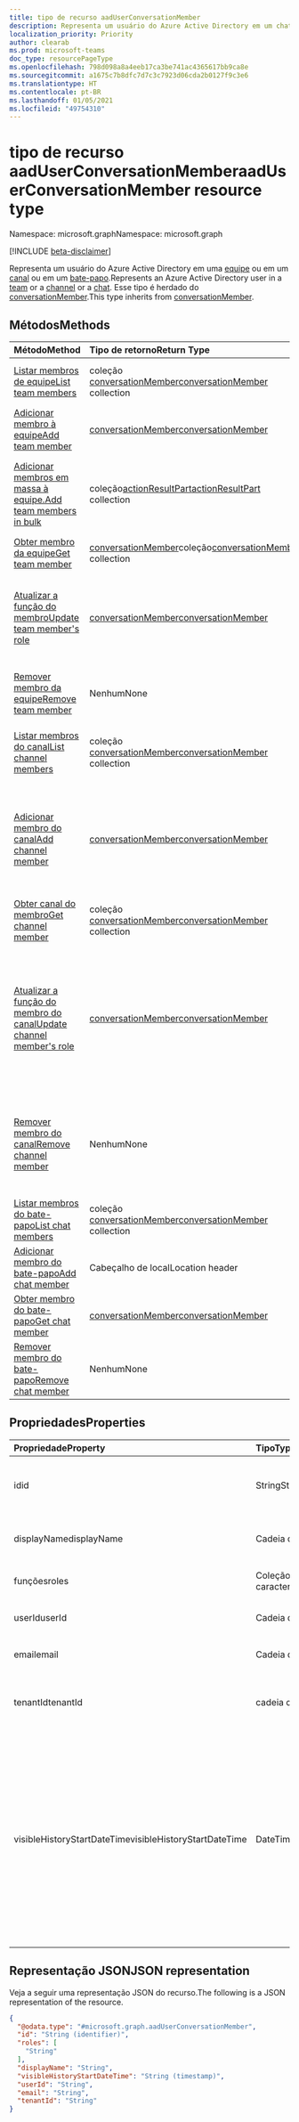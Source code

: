 ```yaml
---
title: tipo de recurso aadUserConversationMember
description: Representa um usuário do Azure Active Directory em um chat ou canal.
localization_priority: Priority
author: clearab
ms.prod: microsoft-teams
doc_type: resourcePageType
ms.openlocfilehash: 798d098a8a4eeb17ca3be741ac4365617bb9ca8e
ms.sourcegitcommit: a1675c7b8dfc7d7c3c7923d06cda2b0127f9c3e6
ms.translationtype: HT
ms.contentlocale: pt-BR
ms.lasthandoff: 01/05/2021
ms.locfileid: "49754310"
---
```

# <a name="aaduserconversationmember-resource-type"></a><span data-ttu-id="3f5cc-103">tipo de recurso aadUserConversationMember</span><span class="sxs-lookup"><span data-stu-id="3f5cc-103">aadUserConversationMember resource type</span></span>

<span data-ttu-id="3f5cc-104">Namespace: microsoft.graph</span><span class="sxs-lookup"><span data-stu-id="3f5cc-104">Namespace: microsoft.graph</span></span>

[!INCLUDE [beta-disclaimer](../../includes/beta-disclaimer.md)]

<span data-ttu-id="3f5cc-105">Representa um usuário do Azure Active Directory em uma [equipe](team.md) ou em um [canal](channel.md) ou em um [bate-papo](chat.md).</span><span class="sxs-lookup"><span data-stu-id="3f5cc-105">Represents an Azure Active Directory user in a [team](team.md) or a [channel](channel.md) or a [chat](chat.md).</span></span> <span data-ttu-id="3f5cc-106">Esse tipo é herdado do [conversationMember](conversationmember.md).</span><span class="sxs-lookup"><span data-stu-id="3f5cc-106">This type inherits from [conversationMember](conversationmember.md).</span></span>

## <a name="methods"></a><span data-ttu-id="3f5cc-107">Métodos</span><span class="sxs-lookup"><span data-stu-id="3f5cc-107">Methods</span></span>

| <span data-ttu-id="3f5cc-108">Método</span><span class="sxs-lookup"><span data-stu-id="3f5cc-108">Method</span></span>       | <span data-ttu-id="3f5cc-109">Tipo de retorno</span><span class="sxs-lookup"><span data-stu-id="3f5cc-109">Return Type</span></span>  |<span data-ttu-id="3f5cc-110">Descrição</span><span class="sxs-lookup"><span data-stu-id="3f5cc-110">Description</span></span>|
|:---------------|:--------|:----------|
|[<span data-ttu-id="3f5cc-111">Listar membros de equipe</span><span class="sxs-lookup"><span data-stu-id="3f5cc-111">List team members</span></span>](../api/team-list-members.md)|<span data-ttu-id="3f5cc-112">coleção [conversationMember](../resources/conversationmember.md)</span><span class="sxs-lookup"><span data-stu-id="3f5cc-112">[conversationMember](../resources/conversationmember.md) collection</span></span>|<span data-ttu-id="3f5cc-113">Obtenha a lista de membros nessa equipe.</span><span class="sxs-lookup"><span data-stu-id="3f5cc-113">Get the list of members in the team.</span></span>|
|[<span data-ttu-id="3f5cc-114">Adicionar membro à equipe</span><span class="sxs-lookup"><span data-stu-id="3f5cc-114">Add team member</span></span>](../api/team-post-members.md)|[<span data-ttu-id="3f5cc-115">conversationMember</span><span class="sxs-lookup"><span data-stu-id="3f5cc-115">conversationMember</span></span>](../resources/conversationmember.md)|<span data-ttu-id="3f5cc-116">Adicione um novo membro à equipe.</span><span class="sxs-lookup"><span data-stu-id="3f5cc-116">Add a new member to the team.</span></span>|
|[<span data-ttu-id="3f5cc-117">Adicionar membros em massa à equipe.</span><span class="sxs-lookup"><span data-stu-id="3f5cc-117">Add team members in bulk</span></span>](../api/conversationmembers-add.md)|<span data-ttu-id="3f5cc-118">coleção[actionResultPart](../resources/actionresultpart.md)</span><span class="sxs-lookup"><span data-stu-id="3f5cc-118">[actionResultPart](../resources/actionresultpart.md) collection</span></span>|<span data-ttu-id="3f5cc-119">Adicione vários membros à equipe em uma única solicitação.</span><span class="sxs-lookup"><span data-stu-id="3f5cc-119">Add multiple members to the team in a single request.</span></span>|
|[<span data-ttu-id="3f5cc-120">Obter membro da equipe</span><span class="sxs-lookup"><span data-stu-id="3f5cc-120">Get team member</span></span>](../api/team-get-members.md) | <span data-ttu-id="3f5cc-121">[conversationMember](conversationmember.md)coleção</span><span class="sxs-lookup"><span data-stu-id="3f5cc-121">[conversationMember](conversationmember.md) collection</span></span> | <span data-ttu-id="3f5cc-122">Obtenha um membro na equipe.</span><span class="sxs-lookup"><span data-stu-id="3f5cc-122">Get a member in the team.</span></span>|
|[<span data-ttu-id="3f5cc-123">Atualizar a função do membro</span><span class="sxs-lookup"><span data-stu-id="3f5cc-123">Update team member's role</span></span>](../api/team-update-members.md)|[<span data-ttu-id="3f5cc-124">conversationMember</span><span class="sxs-lookup"><span data-stu-id="3f5cc-124">conversationMember</span></span>](../resources/conversationmember.md)|<span data-ttu-id="3f5cc-125">Alterar um membro para um proprietário ou voltar para um membro regular.</span><span class="sxs-lookup"><span data-stu-id="3f5cc-125">Change a member to an owner or back to a regular member.</span></span>|
|[<span data-ttu-id="3f5cc-126">Remover membro da equipe</span><span class="sxs-lookup"><span data-stu-id="3f5cc-126">Remove team member</span></span>](../api/team-delete-members.md)|<span data-ttu-id="3f5cc-127">Nenhum</span><span class="sxs-lookup"><span data-stu-id="3f5cc-127">None</span></span>|<span data-ttu-id="3f5cc-128">Remova um membro existente da equipe.</span><span class="sxs-lookup"><span data-stu-id="3f5cc-128">Remove an existing member from the team.</span></span>|
|[<span data-ttu-id="3f5cc-129">Listar membros do canal</span><span class="sxs-lookup"><span data-stu-id="3f5cc-129">List channel members</span></span>](../api/channel-list-members.md) | <span data-ttu-id="3f5cc-130">coleção [conversationMember](conversationmember.md)</span><span class="sxs-lookup"><span data-stu-id="3f5cc-130">[conversationMember](conversationmember.md) collection</span></span> | <span data-ttu-id="3f5cc-131">Obter a lista de todos os membros em um canal.</span><span class="sxs-lookup"><span data-stu-id="3f5cc-131">Get the list of all members in a channel.</span></span>|
|[<span data-ttu-id="3f5cc-132">Adicionar membro do canal</span><span class="sxs-lookup"><span data-stu-id="3f5cc-132">Add channel member</span></span>](../api/channel-post-members.md) | [<span data-ttu-id="3f5cc-133">conversationMember</span><span class="sxs-lookup"><span data-stu-id="3f5cc-133">conversationMember</span></span>](conversationmember.md) | <span data-ttu-id="3f5cc-134">Adicionar um membro a um canal.</span><span class="sxs-lookup"><span data-stu-id="3f5cc-134">Add a member to a channel.</span></span> <span data-ttu-id="3f5cc-135">Somente suportado para `channel` com o membershipType de `private`.</span><span class="sxs-lookup"><span data-stu-id="3f5cc-135">Only supported for `channel` with membershipType of `private`.</span></span>|
|[<span data-ttu-id="3f5cc-136">Obter canal do membro</span><span class="sxs-lookup"><span data-stu-id="3f5cc-136">Get channel member</span></span>](../api/channel-get-members.md) | <span data-ttu-id="3f5cc-137">coleção [conversationMember](conversationmember.md)</span><span class="sxs-lookup"><span data-stu-id="3f5cc-137">[conversationMember](conversationmember.md) collection</span></span> | <span data-ttu-id="3f5cc-138">Obtenha um membro em um canal.</span><span class="sxs-lookup"><span data-stu-id="3f5cc-138">Get a member in a channel.</span></span>|
|[<span data-ttu-id="3f5cc-139">Atualizar a função do membro do canal</span><span class="sxs-lookup"><span data-stu-id="3f5cc-139">Update channel member's role</span></span>](../api/channel-update-members.md) | [<span data-ttu-id="3f5cc-140">conversationMember</span><span class="sxs-lookup"><span data-stu-id="3f5cc-140">conversationMember</span></span>](conversationmember.md) | <span data-ttu-id="3f5cc-141">Atualize as propriedades de um membro do canal.</span><span class="sxs-lookup"><span data-stu-id="3f5cc-141">Update the properties of a member of the channel.</span></span> <span data-ttu-id="3f5cc-142">Suportado só para o canal com MembershipType de`private`.</span><span class="sxs-lookup"><span data-stu-id="3f5cc-142">Only supported for channel with membershipType of `private`.</span></span>|
|[<span data-ttu-id="3f5cc-143">Remover membro do canal</span><span class="sxs-lookup"><span data-stu-id="3f5cc-143">Remove channel member</span></span>](../api/channel-delete-members.md) | <span data-ttu-id="3f5cc-144">Nenhum</span><span class="sxs-lookup"><span data-stu-id="3f5cc-144">None</span></span> | <span data-ttu-id="3f5cc-145">Exclua um membro de um canal.</span><span class="sxs-lookup"><span data-stu-id="3f5cc-145">Delete a member from a channel.</span></span> <span data-ttu-id="3f5cc-146">Suportado só com o `channelType` de `private`.</span><span class="sxs-lookup"><span data-stu-id="3f5cc-146">Only supported for `channelType` of `private`.</span></span>|
|[<span data-ttu-id="3f5cc-147">Listar membros do bate-papo</span><span class="sxs-lookup"><span data-stu-id="3f5cc-147">List chat members</span></span>](../api/chat-list-members.md) | <span data-ttu-id="3f5cc-148">coleção [conversationMember](conversationmember.md)</span><span class="sxs-lookup"><span data-stu-id="3f5cc-148">[conversationMember](conversationmember.md) collection</span></span> | <span data-ttu-id="3f5cc-149">Obter a lista de todos os membros em um chat.</span><span class="sxs-lookup"><span data-stu-id="3f5cc-149">Get the list of all members in a chat.</span></span>|
|[<span data-ttu-id="3f5cc-150">Adicionar membro do bate-papo</span><span class="sxs-lookup"><span data-stu-id="3f5cc-150">Add chat member</span></span>](../api/chat-post-members.md) | <span data-ttu-id="3f5cc-151">Cabeçalho de local</span><span class="sxs-lookup"><span data-stu-id="3f5cc-151">Location header</span></span> | <span data-ttu-id="3f5cc-152">Adicionar um membro a um bate-papo.</span><span class="sxs-lookup"><span data-stu-id="3f5cc-152">Add a member to a chat.</span></span>| 
|[<span data-ttu-id="3f5cc-153">Obter membro do bate-papo</span><span class="sxs-lookup"><span data-stu-id="3f5cc-153">Get chat member</span></span>](../api/chat-get-members.md) | [<span data-ttu-id="3f5cc-154">conversationMember</span><span class="sxs-lookup"><span data-stu-id="3f5cc-154">conversationMember</span></span>](conversationmember.md) | <span data-ttu-id="3f5cc-155">Obtenha um membro em um chat.</span><span class="sxs-lookup"><span data-stu-id="3f5cc-155">Get a member in a chat.</span></span>|
|[<span data-ttu-id="3f5cc-156">Remover membro do bate-papo</span><span class="sxs-lookup"><span data-stu-id="3f5cc-156">Remove chat member</span></span>](../api/chat-delete-members.md) | <span data-ttu-id="3f5cc-157">Nenhum</span><span class="sxs-lookup"><span data-stu-id="3f5cc-157">None</span></span> | <span data-ttu-id="3f5cc-158">Remover um membro de um bate-papo.</span><span class="sxs-lookup"><span data-stu-id="3f5cc-158">Remove a member from a chat.</span></span>| 

## <a name="properties"></a><span data-ttu-id="3f5cc-159">Propriedades</span><span class="sxs-lookup"><span data-stu-id="3f5cc-159">Properties</span></span>

| <span data-ttu-id="3f5cc-160">Propriedade</span><span class="sxs-lookup"><span data-stu-id="3f5cc-160">Property</span></span>   | <span data-ttu-id="3f5cc-161">Tipo</span><span class="sxs-lookup"><span data-stu-id="3f5cc-161">Type</span></span> |<span data-ttu-id="3f5cc-162">Descrição</span><span class="sxs-lookup"><span data-stu-id="3f5cc-162">Description</span></span>|
|:---------------|:--------|:----------|
|<span data-ttu-id="3f5cc-163">id</span><span class="sxs-lookup"><span data-stu-id="3f5cc-163">id</span></span>| <span data-ttu-id="3f5cc-164">String</span><span class="sxs-lookup"><span data-stu-id="3f5cc-164">String</span></span> | <span data-ttu-id="3f5cc-165">Somente leitura.</span><span class="sxs-lookup"><span data-stu-id="3f5cc-165">Read-only.</span></span> <span data-ttu-id="3f5cc-166">ID exclusivo do usuário.</span><span class="sxs-lookup"><span data-stu-id="3f5cc-166">Unique ID of the user.</span></span>|
|<span data-ttu-id="3f5cc-167">displayName</span><span class="sxs-lookup"><span data-stu-id="3f5cc-167">displayName</span></span>| <span data-ttu-id="3f5cc-168">Cadeia de caracteres</span><span class="sxs-lookup"><span data-stu-id="3f5cc-168">String</span></span> | <span data-ttu-id="3f5cc-169">O nome de exibição do usuário.</span><span class="sxs-lookup"><span data-stu-id="3f5cc-169">The display name of the user.</span></span> |
|<span data-ttu-id="3f5cc-170">funções</span><span class="sxs-lookup"><span data-stu-id="3f5cc-170">roles</span></span>| <span data-ttu-id="3f5cc-171">Coleção de cadeias de caracteres</span><span class="sxs-lookup"><span data-stu-id="3f5cc-171">String collection</span></span> | <span data-ttu-id="3f5cc-172">As funções desse usuário.</span><span class="sxs-lookup"><span data-stu-id="3f5cc-172">The roles for that user.</span></span> |
|<span data-ttu-id="3f5cc-173">userId</span><span class="sxs-lookup"><span data-stu-id="3f5cc-173">userId</span></span>| <span data-ttu-id="3f5cc-174">Cadeia de caracteres</span><span class="sxs-lookup"><span data-stu-id="3f5cc-174">String</span></span> | <span data-ttu-id="3f5cc-175">O GUID do usuário.</span><span class="sxs-lookup"><span data-stu-id="3f5cc-175">The GUID of the user.</span></span> |
|<span data-ttu-id="3f5cc-176">email</span><span class="sxs-lookup"><span data-stu-id="3f5cc-176">email</span></span>| <span data-ttu-id="3f5cc-177">Cadeia de caracteres</span><span class="sxs-lookup"><span data-stu-id="3f5cc-177">String</span></span>  | <span data-ttu-id="3f5cc-178">O endereço de email do usuário.</span><span class="sxs-lookup"><span data-stu-id="3f5cc-178">The email address of the user.</span></span> |
|<span data-ttu-id="3f5cc-179">tenantId</span><span class="sxs-lookup"><span data-stu-id="3f5cc-179">tenantId</span></span>| <span data-ttu-id="3f5cc-180">cadeia de caracteres</span><span class="sxs-lookup"><span data-stu-id="3f5cc-180">string</span></span>  | <span data-ttu-id="3f5cc-181">TenantId para o qual o usuário do Azure AD pertence.</span><span class="sxs-lookup"><span data-stu-id="3f5cc-181">TenantId which the Azure AD user belongs to.</span></span> |
|<span data-ttu-id="3f5cc-182">visibleHistoryStartDateTime</span><span class="sxs-lookup"><span data-stu-id="3f5cc-182">visibleHistoryStartDateTime</span></span>| <span data-ttu-id="3f5cc-183">DateTimeOffset</span><span class="sxs-lookup"><span data-stu-id="3f5cc-183">DateTimeOffset</span></span>  | <span data-ttu-id="3f5cc-184">O carimbo de data/hora indicando quanto o histórico de uma conversa é compartilhado com o membro da conversa.</span><span class="sxs-lookup"><span data-stu-id="3f5cc-184">The timestamp denoting how far back a conversation's history is shared with the conversation member.</span></span> <span data-ttu-id="3f5cc-185">Essa propriedade é configurável somente para os membros de um bate-papo.</span><span class="sxs-lookup"><span data-stu-id="3f5cc-185">This property is settable only for members of a chat.</span></span>|

## <a name="json-representation"></a><span data-ttu-id="3f5cc-186">Representação JSON</span><span class="sxs-lookup"><span data-stu-id="3f5cc-186">JSON representation</span></span>

<span data-ttu-id="3f5cc-187">Veja a seguir uma representação JSON do recurso.</span><span class="sxs-lookup"><span data-stu-id="3f5cc-187">The following is a JSON representation of the resource.</span></span>

<!-- {
  "blockType": "resource",
  "keyProperty": "id",
  "@odata.type": "microsoft.graph.aadUserConversationMember",
  "baseType": "microsoft.graph.conversationMember",
  "openType": false
}
-->
``` json
{
  "@odata.type": "#microsoft.graph.aadUserConversationMember",
  "id": "String (identifier)",
  "roles": [
    "String"
  ],
  "displayName": "String",
  "visibleHistoryStartDateTime": "String (timestamp)",
  "userId": "String",
  "email": "String",
  "tenantId": "String"
}
```

<!-- uuid: 8fcb5dbc-d5aa-4681-8e31-b001d5168d79
2015-10-25 14:57:30 UTC -->
<!--
{
  "type": "#page.annotation",
  "description": "aadUserConversationMember",
  "keywords": "",
  "section": "documentation",
  "tocPath": "",
  "suppressions": []
}
-->
